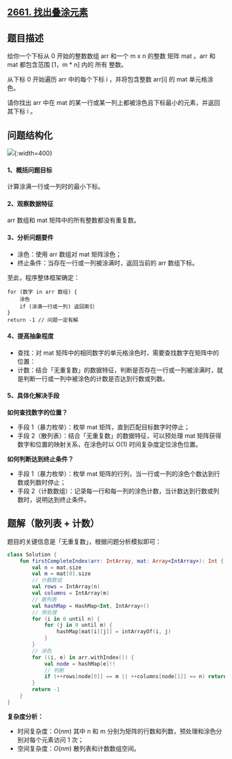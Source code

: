 ## [2661. 找出叠涂元素](https://leetcode.cn/problems/first-completely-painted-row-or-column/)

## 题目描述

给你一个下标从 0 开始的整数数组 arr 和一个 m x n 的整数 矩阵 mat 。arr 和 mat 都包含范围 [1，m * n] 内的 所有 整数。

从下标 0 开始遍历 arr 中的每个下标 i ，并将包含整数 arr[i] 的 mat 单元格涂色。

请你找出 arr 中在 mat 的某一行或某一列上都被涂色且下标最小的元素，并返回其下标 i 。

## 问题结构化

![](https://pic.leetcode.cn/1683352834-suxlcr-2661.jpg){:width=400}

#### 1、概括问题目标

计算涂满一行或一列时的最小下标。

#### 2、观察数据特征

arr 数组和 mat 矩阵中的所有整数都没有重复数。

#### 3、分析问题要件

- 涂色：使用 arr 数组对 mat 矩阵涂色；
- 终止条件：当存在一行或一列被涂满时，返回当前的 arr 数组下标。

至此，程序整体框架确定：

```
for (数字 in arr 数组) {
    涂色
    if (涂满一行或一列) 返回索引
}
return -1 // 问题一定有解
```

#### 4、提高抽象程度

- 查找：对 mat 矩阵中的相同数字的单元格涂色时，需要查找数字在矩阵中的位置：
- 计数：结合「无重复数」的数据特征，判断是否存在一行或一列被涂满时，就是判断一行或一列中被涂色的计数是否达到行数或列数。

#### 5、具体化解决手段

**如何查找数字的位置？**

- 手段 1（暴力枚举）：枚举 mat 矩阵，直到匹配目标数字时停止；
- 手段 2（散列表）：结合「无重复数」的数据特征，可以预处理 mat 矩阵获得数字和位置的映射关系，在涂色时以 O(1) 时间复杂度定位涂色位置。

**如何判断达到终止条件？**

- 手段 1（暴力枚举）：枚举 mat 矩阵的行列，当一行或一列的涂色个数达到行数或列数时停止；
- 手段 2（计数数组）：记录每一行和每一列的涂色计数，当计数达到行数或列数时，说明达到终止条件。

## 题解（散列表 + 计数）

题目的关键信息是「无重复数」，根据问题分析模拟即可：

```kotlin
class Solution {
    fun firstCompleteIndex(arr: IntArray, mat: Array<IntArray>): Int {
        val n = mat.size
        val m = mat[0].size
        // 计数数组
        val rows = IntArray(n)
        val columns = IntArray(m)
        // 散列表
        val hashMap = HashMap<Int, IntArray>()
        // 预处理
        for (i in 0 until n) {
            for (j in 0 until m) {
                hashMap[mat[i][j]] = intArrayOf(i, j)
            }
        }
        // 涂色
        for ((i, e) in arr.withIndex()) {
            val node = hashMap[e]!!
            // 判断
            if (++rows[node[0]] == m || ++columns[node[1]] == n) return i
        }
        return -1
    }
}
```

**复杂度分析：**

- 时间复杂度：$O(nm)$ 其中 n 和 m 分别为矩阵的行数和列数，预处理和涂色分别对每个元素访问 1 次；
- 空间复杂度：$O(nm)$ 散列表和计数数组空间。
